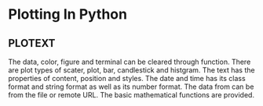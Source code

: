 # Plotting In Python

## PLOTEXT

The data, color, figure and terminal can be cleared through function. There are plot types of scater, plot, bar, candlestick and histgram. The text has the properties of content, position and styles. The date and time has its class format and string format as well as its number format. The data from can be from the file or remote URL. The basic mathematical functions are provided.


